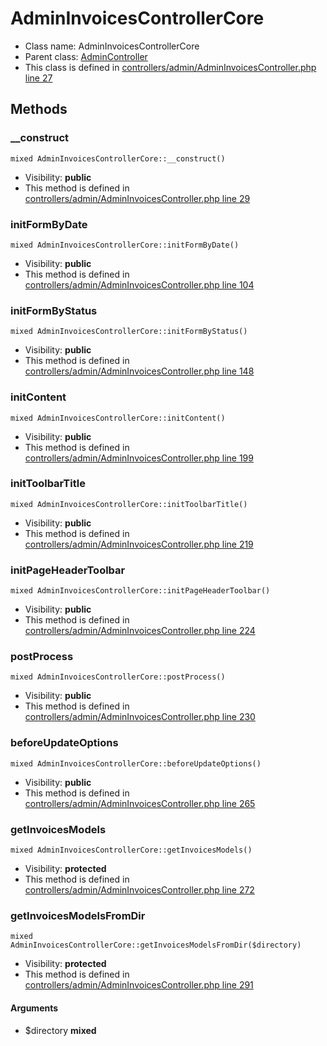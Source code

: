 AdminInvoicesControllerCore
===============






* Class name: AdminInvoicesControllerCore
* Parent class: [AdminController](AdminControllerCore)
* This class is defined in [controllers/admin/AdminInvoicesController.php line 27](https://github.com/PrestaShop/PrestaShop/blob/1.6.1.1/controllers/admin/AdminInvoicesController.php#L27)







Methods
-------


### __construct

    mixed AdminInvoicesControllerCore::__construct()





* Visibility: **public**
* This method is defined in [controllers/admin/AdminInvoicesController.php line 29](https://github.com/PrestaShop/PrestaShop/blob/1.6.1.1/controllers/admin/AdminInvoicesController.php#29)




### initFormByDate

    mixed AdminInvoicesControllerCore::initFormByDate()





* Visibility: **public**
* This method is defined in [controllers/admin/AdminInvoicesController.php line 104](https://github.com/PrestaShop/PrestaShop/blob/1.6.1.1/controllers/admin/AdminInvoicesController.php#104)




### initFormByStatus

    mixed AdminInvoicesControllerCore::initFormByStatus()





* Visibility: **public**
* This method is defined in [controllers/admin/AdminInvoicesController.php line 148](https://github.com/PrestaShop/PrestaShop/blob/1.6.1.1/controllers/admin/AdminInvoicesController.php#148)




### initContent

    mixed AdminInvoicesControllerCore::initContent()





* Visibility: **public**
* This method is defined in [controllers/admin/AdminInvoicesController.php line 199](https://github.com/PrestaShop/PrestaShop/blob/1.6.1.1/controllers/admin/AdminInvoicesController.php#199)




### initToolbarTitle

    mixed AdminInvoicesControllerCore::initToolbarTitle()





* Visibility: **public**
* This method is defined in [controllers/admin/AdminInvoicesController.php line 219](https://github.com/PrestaShop/PrestaShop/blob/1.6.1.1/controllers/admin/AdminInvoicesController.php#219)




### initPageHeaderToolbar

    mixed AdminInvoicesControllerCore::initPageHeaderToolbar()





* Visibility: **public**
* This method is defined in [controllers/admin/AdminInvoicesController.php line 224](https://github.com/PrestaShop/PrestaShop/blob/1.6.1.1/controllers/admin/AdminInvoicesController.php#224)




### postProcess

    mixed AdminInvoicesControllerCore::postProcess()





* Visibility: **public**
* This method is defined in [controllers/admin/AdminInvoicesController.php line 230](https://github.com/PrestaShop/PrestaShop/blob/1.6.1.1/controllers/admin/AdminInvoicesController.php#230)




### beforeUpdateOptions

    mixed AdminInvoicesControllerCore::beforeUpdateOptions()





* Visibility: **public**
* This method is defined in [controllers/admin/AdminInvoicesController.php line 265](https://github.com/PrestaShop/PrestaShop/blob/1.6.1.1/controllers/admin/AdminInvoicesController.php#265)




### getInvoicesModels

    mixed AdminInvoicesControllerCore::getInvoicesModels()





* Visibility: **protected**
* This method is defined in [controllers/admin/AdminInvoicesController.php line 272](https://github.com/PrestaShop/PrestaShop/blob/1.6.1.1/controllers/admin/AdminInvoicesController.php#272)




### getInvoicesModelsFromDir

    mixed AdminInvoicesControllerCore::getInvoicesModelsFromDir($directory)





* Visibility: **protected**
* This method is defined in [controllers/admin/AdminInvoicesController.php line 291](https://github.com/PrestaShop/PrestaShop/blob/1.6.1.1/controllers/admin/AdminInvoicesController.php#291)


#### Arguments
* $directory **mixed**


